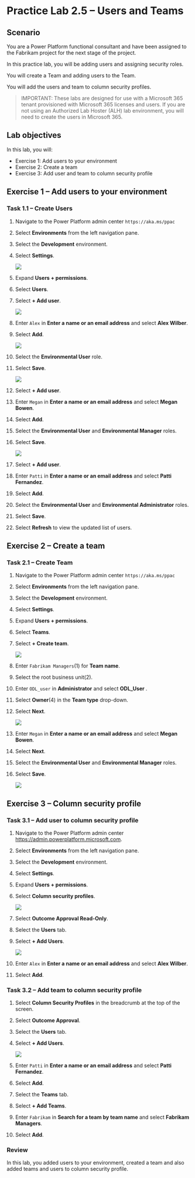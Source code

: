 # Practice Lab 2.5 – Users and Teams

## Scenario

You are a Power Platform functional consultant and have been assigned to the Fabrikam project for the next stage of the project.

In this practice lab, you will be adding users and assigning security roles.

You will create a Team and adding users to the Team.

You will add the users and team to column security profiles.

> IMPORTANT: These labs are designed for use with a Microsoft 365 tenant provisioned with Microsoft 365 licenses and users. If you are not using an Authorized Lab Hoster (ALH) lab environment, you will need to create the users in Microsoft 365.

## Lab objectives
In this lab, you will:

+ Exercise 1: Add users to your environment
+ Exercise 2: Create a team
+ Exercise 3: Add user and team to column security profile
  
## Exercise 1 – Add users to your environment

### Task 1.1 – Create Users

1. Navigate to the Power Platform admin center `https://aka.ms/ppac`

1. Select **Environments** from the left navigation pane.

1. Select the **Development** environment.

1. Select **Settings**.

    ![](../media/mod-02;lab-05(2).png)

1. Expand **Users + permissions**.

1. Select **Users**.

1. Select **+ Add user**.

    ![](../media/mod-02;lab-05(3).png)

1. Enter `Alex` in **Enter a name or an email address** and select **Alex Wilber**.

1. Select **Add**.

    ![](../media/mod-02;lab-05(4).png)

1. Select the **Environmental User** role.

1. Select **Save**.

    ![](../media/mod-02;lab-05(5).png)

1. Select **+ Add user**.

1. Enter `Megan` in **Enter a name or an email address** and select **Megan Bowen**.

1. Select **Add**.

1. Select the **Environmental User** and **Environmental Manager** roles.

1. Select **Save**.

    ![](../media/mod-02;lab-05(6).png)

1. Select **+ Add user**.

1. Enter `Patti` in **Enter a name or an email address** and select **Patti Fernandez**.

1. Select **Add**.

1. Select the **Environmental User** and **Environmental Administrator** roles.

1. Select **Save**.

1. Select **Refresh** to view the updated list of users.


## Exercise 2 – Create a team

### Task 2.1 – Create Team

1. Navigate to the Power Platform admin center `https://aka.ms/ppac`

1. Select **Environments** from the left navigation pane.

1. Select the **Development** environment.

1. Select **Settings**.

1. Expand **Users + permissions**.

1. Select **Teams**.

1. Select **+ Create team**.

    ![](../media/mod-02;lab-05(7).png)

1. Enter `Fabrikam Managers`(1) for **Team name**.

1. Select the root business unit(2).

1. Enter `ODL_user` in **Administrator** and select **ODL_User <inject key="DeploymentID"></inject>**.

1. Select **Owner**(4) in the **Team type** drop-down.

1. Select **Next**.

    ![](../media/mod-02;lab-05(8).png)

1. Enter `Megan` in **Enter a name or an email address** and select **Megan Bowen**.

1. Select **Next**.

1. Select the **Environmental User** and **Environmental Manager** roles.

1. Select **Save**.

    ![](../media/mod-02;lab-05(9).png)


## Exercise 3 – Column security profile

### Task 3.1 – Add user to column security profile

1. Navigate to the Power Platform admin center <https://admin.powerplatform.microsoft.com>.

1. Select **Environments** from the left navigation pane.

1. Select the **Development** environment.

1. Select **Settings**.

1. Expand **Users + permissions**.

1. Select **Column security profiles**.

    ![](../media/mod-02;lab-05(10).png)

1. Select **Outcome Approval Read-Only**.

1. Select the **Users** tab.

1. Select **+ Add Users**.

    ![](../media/mod-02;lab-05(11).png)

1. Enter `Alex` in **Enter a name or an email address** and select **Alex Wilber**.

1. Select **Add**.


### Task 3.2 – Add team to column security profile

1. Select **Column Security Profiles** in the breadcrumb at the top of the screen.

1. Select **Outcome Approval**.

1. Select the **Users** tab.

1. Select **+ Add Users**.

    ![](../media/mod-02;lab-05(11).png)

1. Enter `Patti` in **Enter a name or an email address** and select **Patti Fernandez**.

1. Select **Add**.

1. Select the **Teams** tab.

1. Select **+ Add Teams**.

1. Enter `Fabrikam` in **Search for a team by team name** and select **Fabrikam Managers**.

1. Select **Add**.

### Review
In this lab, you added users to your environment, created a team and also added teams and users to column security profile.
